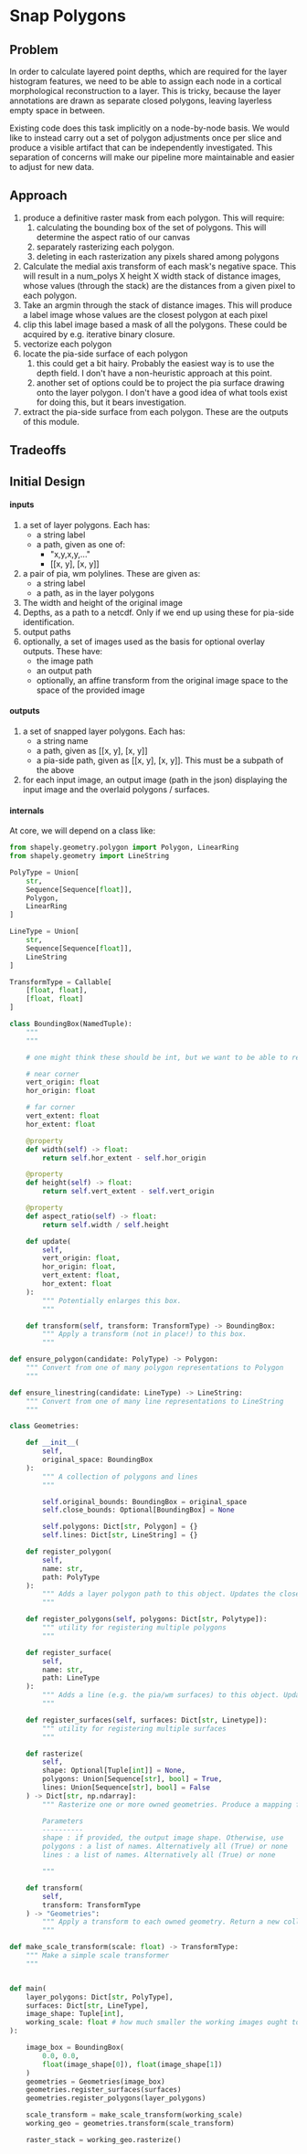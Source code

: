 Snap Polygons
=============

Problem
-------

In order to calculate layered point depths, which are required for the layer histogram features, we need to be able to assign each node in a cortical morphological reconstruction to a layer. This is tricky, because the layer annotations are drawn as separate closed polygons, leaving layerless empty space in between.

Existing code does this task implicitly on a node-by-node basis. We would like to instead carry out a set of polygon adjustments once per slice and produce a visible artifact that can be independently investigated. This separation of concerns will make our pipeline more maintainable and easier to adjust for new data.


Approach
--------

1. produce a definitive raster mask from each polygon. This will require:
    1. calculating the bounding box of the set of polygons. This will determine the aspect ratio of our canvas
    1. separately rasterizing each polygon.
    1. deleting in each rasterization any pixels shared among polygons
1. Calculate the medial axis transform of each mask's negative space. This will result in a num_polys X height X width stack of distance images, whose values (through the stack) are the distances from a given pixel to each polygon.
1. Take an argmin through the stack of distance images. This will produce a label image whose values are the closest polygon at each pixel
1. clip this label image based a mask of all the polygons. These could be acquired by e.g. iterative binary closure.
1. vectorize each polygon
1. locate the pia-side surface of each polygon
    1. this could get a bit hairy. Probably the easiest way is to use the depth field. I don't have a non-heuristic approach at this point.
    1. another set of options could be to project the pia surface drawing onto the layer polygon. I don't have a good idea of what tools exist for doing this, but it bears investigation.
1. extract the pia-side surface from each polygon. These are the outputs of this module.


Tradeoffs
---------


Initial Design
--------------

#### inputs
1. a set of layer polygons. Each has:
    - a string label
    - a path, given as one of:
        - "x,y,x,y,..."
        - [[x, y], [x, y]]
1. a pair of pia, wm polylines. These are given as:
    - a string label
    - a path, as in the layer polygons
1. The width and height of the original image
1. Depths, as a path to a netcdf. Only if we end up using these for pia-side identification.
1. output paths
1. optionally, a set of images used as the basis for optional overlay outputs. These have:
    - the image path
    - an output path
    - optionally, an affine transform from the original image space to the space of the provided image

#### outputs
1. a set of snapped layer polygons. Each has:
    - a string name
    - a path, given as [[x, y], [x, y]]
    - a pia-side path, given as [[x, y], [x, y]]. This must be a subpath of the above
1. for each input image, an output image (path in the json) displaying the input image and the overlaid polygons / surfaces.

#### internals

At core, we will depend on a class like:
```Python
from shapely.geometry.polygon import Polygon, LinearRing
from shapely.geometry import LineString

PolyType = Union[
    str, 
    Sequence[Sequence[float]],
    Polygon, 
    LinearRing
]

LineType = Union[
    str,
    Sequence[Sequence[float]],
    LineString
]

TransformType = Callable[
    [float, float],
    [float, float]
]

class BoundingBox(NamedTuple):
    """
    """

    # one might think these should be int, but we want to be able to record precisely the actual bounding box of some polygons with float vertices (then scale and convert to int at a requested resolution when necessary)

    # near corner
    vert_origin: float 
    hor_origin: float

    # far corner
    vert_extent: float
    hor_extent: float

    @property
    def width(self) -> float:
        return self.hor_extent - self.hor_origin

    @property
    def height(self) -> float:
        return self.vert_extent - self.vert_origin

    @property
    def aspect_ratio(self) -> float:
        return self.width / self.height 

    def update(
        self, 
        vert_origin: float, 
        hor_origin: float, 
        vert_extent: float, 
        hor_extent: float
    ):
        """ Potentially enlarges this box.
        """

    def transform(self, transform: TransformType) -> BoundingBox:
        """ Apply a transform (not in place!) to this box.
        """

def ensure_polygon(candidate: PolyType) -> Polygon:
    """ Convert from one of many polygon representations to Polygon
    """

def ensure_linestring(candidate: LineType) -> LineString:
    """ Convert from one of many line representations to LineString
    """

class Geometries:

    def __init__(
        self, 
        original_space: BoundingBox
    ):
        """ A collection of polygons and lines
        """

        self.original_bounds: BoundingBox = original_space
        self.close_bounds: Optional[BoundingBox] = None

        self.polygons: Dict[str, Polygon] = {}
        self.lines: Dict[str, LineString] = {}

    def register_polygon(
        self, 
        name: str, 
        path: PolyType
    ):
        """ Adds a layer polygon path to this object. Updates the close bounding box.
        """

    def register_polygons(self, polygons: Dict[str, Polytype]):
        """ utility for registering multiple polygons
        """

    def register_surface(
        self, 
        name: str, 
        path: LineType
    ):
        """ Adds a line (e.g. the pia/wm surfaces) to this object. Updates the bounding box.
        """

    def register_surfaces(self, surfaces: Dict[str, Linetype]):
        """ utility for registering multiple surfaces
        """

    def rasterize(
        self, 
        shape: Optional[Tuple[int]] = None,
        polygons: Union[Sequence[str], bool] = True, 
        lines: Union[Sequence[str], bool] = False
    ) -> Dict[str, np.ndarray]:
        """ Rasterize one or more owned geometries. Produce a mapping from object names to masks.

        Parameters
        ----------
        shape : if provided, the output image shape. Otherwise, use     the rounded close bounding box shape
        polygons : a list of names. Alternatively all (True) or none    (False)
        lines : a list of names. Alternatively all (True) or none       (False)

        """

    def transform(
        self, 
        transform: TransformType
    ) -> "Geometries":
        """ Apply a transform to each owned geometry. Return a new collection.
        """

def make_scale_transform(scale: float) -> TransformType:
    """ Make a simple scale transformer
    """


def main(
    layer_polygons: Dict[str, PolyType],
    surfaces: Dict[str, LineType],
    image_shape: Tuple[int],
    working_scale: float # how much smaller the working images ought to be compared to the original image
):

    image_box = BoundingBox(
        0.0, 0.0, 
        float(image_shape[0]), float(image_shape[1])
    )
    geometries = Geometries(image_box)
    geometries.register_surfaces(surfaces)
    geometries.register_polygons(layer_polygons)

    scale_transform = make_scale_transform(working_scale)
    working_geo = geometries.transform(scale_transform)

    raster_stack = working_geo.rasterize()



```
